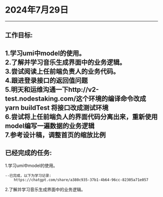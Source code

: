 # 2024年7月29日 
-----------------------------------
## 工作目标:
1.学习umi中model的使用。  
2.了解并学习音乐生成界面中的业务逻辑。  
3.尝试阅读上任前端负责人的业务代码。  
4.跟进登录接口的返回值问题  
5.明天和运维沟通一下http://v2-test.nodestaking.com/这个环境的编译命令改成 yarn buildTest 将接口改成测试环境  
6.尝试将上任前端负人的界面代码分离出来，重新使用model编写一遍数据的业务逻辑  
7.参考设计稿，调整首页的缩放比例  
------------------------------------------------
## 已经完成的任务:
1.学习umi中model的使用。

    --已完成，以下为学习记录:
        https://chatgpt.com/share/a380c935-37b1-4b64-96cc-82305a71e057

2.了解并学习音乐生成界面中的业务逻辑。